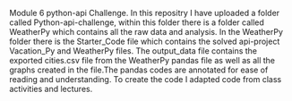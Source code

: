 Module 6 python-api Challenge. In this repositry I have uploaded a folder called Python-api-challenge, within this folder there is a folder called WeatherPy which contains all the raw data and analysis. In the WeatherPy folder there is the Starter_Code file which contains the solved api-project Vacation_Py and WeatherPy files. The output_data file contains the exported cities.csv file from the WeatherPy pandas file as well as all the graphs created in the file.The pandas codes are annotated for ease of reading and understanding. To create the code I adapted code from class activities and lectures. 
